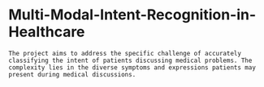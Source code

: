 # Multi-Modal-Intent-Recognition-in-Healthcare
    The project aims to address the specific challenge of accurately classifying the intent of patients discussing medical problems. The complexity lies in the diverse symptoms and expressions patients may present during medical discussions. 
